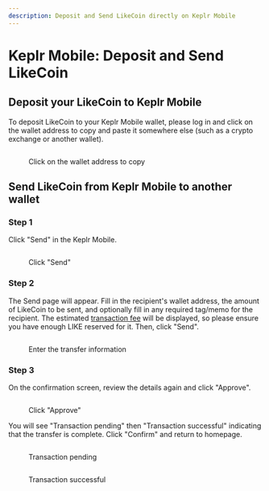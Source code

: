 ```yaml
---
description: Deposit and Send LikeCoin directly on Keplr Mobile
---
```


# Keplr Mobile: Deposit and Send LikeCoin

## Deposit your LikeCoin to Keplr Mobile

To deposit LikeCoin to your Keplr Mobile wallet, please log in and click on the wallet address to copy and paste it somewhere else (such as a crypto exchange or another wallet).

<figure><img src="../../../.gitbook/assets/Keplr mobile deposit.png" alt=""><figcaption><p>Click on the wallet address to copy</p></figcaption></figure>

## Send LikeCoin from Keplr Mobile to another wallet

### Step 1

Click "Send" in the Keplr Mobile.

<figure><img src="../../../.gitbook/assets/Keplr mobile send 1.png" alt=""><figcaption><p>Click "Send"</p></figcaption></figure>

### Step 2

The Send page will appear. Fill in the recipient's wallet address, the amount of LikeCoin to be sent, and optionally fill in any required tag/memo for the recipient. The estimated [transaction fee](../transaction-fee.md) will be displayed, so please ensure you have enough LIKE reserved for it. Then, click "Send".

<figure><img src="../../../.gitbook/assets/Keplr mobile send 2.png" alt=""><figcaption><p>Enter the transfer information</p></figcaption></figure>

### Step 3

On the confirmation screen, review the details again and click "Approve".

<figure><img src="../../../.gitbook/assets/Keplr mobile send 3.png" alt=""><figcaption><p>Click "Approve"</p></figcaption></figure>

You will see "Transaction pending" then "Transaction successful" indicating that the transfer is complete. Click "Confirm" and return to homepage.

<div>

<figure><img src="../../../.gitbook/assets/Keplr mobile Transaction Pending.png" alt=""><figcaption><p>Transaction pending</p></figcaption></figure>

 

<figure><img src="../../../.gitbook/assets/Keplr mobile Transaction successful.png" alt=""><figcaption><p>Transaction successful</p></figcaption></figure>

</div>
